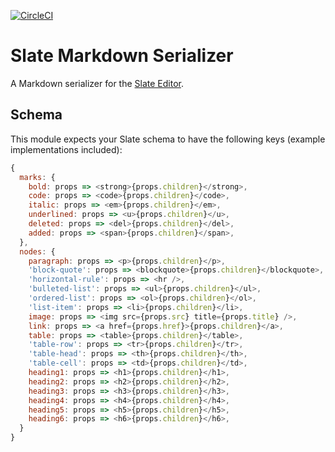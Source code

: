 [![CircleCI](https://circleci.com/gh/tommoor/slate-markdown-serializer.svg?style=svg)](https://circleci.com/gh/tommoor/slate-markdown-serializer)

# Slate Markdown Serializer

A Markdown serializer for the [Slate Editor](http://slatejs.org).

## Schema

This module expects your Slate schema to have the following keys (example implementations included):

```javascript
{
  marks: {
    bold: props => <strong>{props.children}</strong>,
    code: props => <code>{props.children}</code>,
    italic: props => <em>{props.children}</em>,
    underlined: props => <u>{props.children}</u>,
    deleted: props => <del>{props.children}</del>,
    added: props => <span>{props.children}</span>,
  },
  nodes: {
    paragraph: props => <p>{props.children}</p>,
    'block-quote': props => <blockquote>{props.children}</blockquote>,
    'horizontal-rule': props => <hr />,
    'bulleted-list': props => <ul>{props.children}</ul>,
    'ordered-list': props => <ol>{props.children}</ol>,
    'list-item': props => <li>{props.children}</li>,
    image: props => <img src={props.src} title={props.title} />,
    link: props => <a href={props.href}>{props.children}</a>,
    table: props => <table>{props.children}</table>,
    'table-row': props => <tr>{props.children}</tr>,
    'table-head': props => <th>{props.children}</th>,
    'table-cell': props => <td>{props.children}</td>,
    heading1: props => <h1>{props.children}</h1>,
    heading2: props => <h2>{props.children}</h2>,
    heading3: props => <h3>{props.children}</h3>,
    heading4: props => <h4>{props.children}</h4>,
    heading5: props => <h5>{props.children}</h5>,
    heading6: props => <h6>{props.children}</h6>,
  }
}
```
